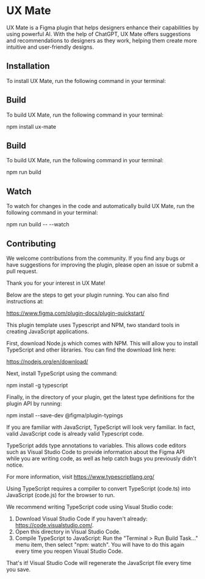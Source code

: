 # UX Mate

UX Mate is a Figma plugin that helps designers enhance their capabilities by using powerful AI. With the help of ChatGPT, UX Mate offers suggestions and recommendations to designers as they work, helping them create more intuitive and user-friendly designs.

## Installation

To install UX Mate, run the following command in your terminal:


## Build

To build UX Mate, run the following command in your terminal:

npm install ux-mate


## Build

To build UX Mate, run the following command in your terminal:

npm run build


## Watch

To watch for changes in the code and automatically build UX Mate, run the following command in your terminal:

npm run build -- --watch


## Contributing

We welcome contributions from the community. If you find any bugs or have suggestions for improving the plugin, please open an issue or submit a pull request.

Thank you for your interest in UX Mate!


Below are the steps to get your plugin running. You can also find instructions at:

  https://www.figma.com/plugin-docs/plugin-quickstart/

This plugin template uses Typescript and NPM, two standard tools in creating JavaScript applications.

First, download Node.js which comes with NPM. This will allow you to install TypeScript and other
libraries. You can find the download link here:

  https://nodejs.org/en/download/

Next, install TypeScript using the command:

  npm install -g typescript

Finally, in the directory of your plugin, get the latest type definitions for the plugin API by running:

  npm install --save-dev @figma/plugin-typings

If you are familiar with JavaScript, TypeScript will look very familiar. In fact, valid JavaScript code
is already valid Typescript code.

TypeScript adds type annotations to variables. This allows code editors such as Visual Studio Code
to provide information about the Figma API while you are writing code, as well as help catch bugs
you previously didn't notice.

For more information, visit https://www.typescriptlang.org/

Using TypeScript requires a compiler to convert TypeScript (code.ts) into JavaScript (code.js)
for the browser to run.

We recommend writing TypeScript code using Visual Studio code:

1. Download Visual Studio Code if you haven't already: https://code.visualstudio.com/.
2. Open this directory in Visual Studio Code.
3. Compile TypeScript to JavaScript: Run the "Terminal > Run Build Task..." menu item,
    then select "npm: watch". You will have to do this again every time
    you reopen Visual Studio Code.

That's it! Visual Studio Code will regenerate the JavaScript file every time you save.
